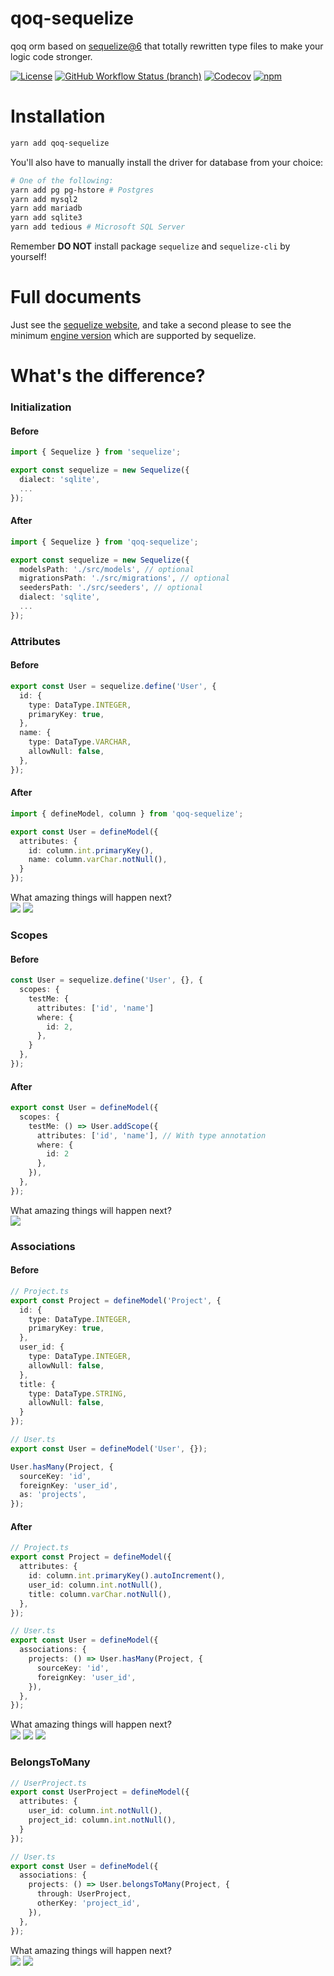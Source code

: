 # qoq-sequelize
qoq orm based on [sequelize@6](https://github.com/sequelize/sequelize) that totally rewritten type files to make your logic code stronger.

[![License](https://img.shields.io/github/license/qoq-ts/qoq-sequelize)](https://github.com/qoq-ts/qoq-sequelize/blob/master/LICENSE)
[![GitHub Workflow Status (branch)](https://img.shields.io/github/workflow/status/qoq-ts/qoq-sequelize/CI/master)](https://github.com/qoq-ts/qoq-sequelize/actions)
[![Codecov](https://img.shields.io/codecov/c/github/qoq-ts/qoq-sequelize)](https://codecov.io/gh/qoq-ts/qoq-sequelize)
[![npm](https://img.shields.io/npm/v/qoq-sequelize)](https://www.npmjs.com/package/qoq-sequelize)

# Installation

```bash
yarn add qoq-sequelize
```

You'll also have to manually install the driver for database from your choice:

```bash
# One of the following:
yarn add pg pg-hstore # Postgres
yarn add mysql2
yarn add mariadb
yarn add sqlite3
yarn add tedious # Microsoft SQL Server
```

Remember **DO NOT** install package `sequelize` and `sequelize-cli` by yourself!

# Full documents
Just see the [sequelize website](https://sequelize.org/master/index.html), and take a second please to see the minimum [engine version](https://github.com/sequelize/sequelize/blob/main/ENGINE.md#v6) which are supported by sequelize.

# What's the difference?
### Initialization
#### Before
```typescript
import { Sequelize } from 'sequelize';

export const sequelize = new Sequelize({
  dialect: 'sqlite',
  ...
});
```
#### After
```typescript
import { Sequelize } from 'qoq-sequelize';

export const sequelize = new Sequelize({
  modelsPath: './src/models', // optional
  migrationsPath: './src/migrations', // optional
  seedersPath: './src/seeders', // optional
  dialect: 'sqlite',
  ...
});
```

### Attributes
#### Before
```typescript
export const User = sequelize.define('User', {
  id: {
    type: DataType.INTEGER,
    primaryKey: true,
  },
  name: {
    type: DataType.VARCHAR,
    allowNull: false,
  },
});
```

#### After
```typescript
import { defineModel, column } from 'qoq-sequelize';

export const User = defineModel({
  attributes: {
    id: column.int.primaryKey(),
    name: column.varChar.notNull(),
  }
});
```
What amazing things will happen next?
<br>
![](https://github.com/qoq-ts/qoq-sequelize/blob/master/images/attributes-1.png?raw=true)
![](https://github.com/qoq-ts/qoq-sequelize/blob/master/images/attributes-2.png?raw=true)

### Scopes
#### Before
```typescript
const User = sequelize.define('User', {}, {
  scopes: {
    testMe: {
      attributes: ['id', 'name']
      where: {
        id: 2,
      },
    }
  },
});
```
#### After
```typescript
export const User = defineModel({
  scopes: {
    testMe: () => User.addScope({
      attributes: ['id', 'name'], // With type annotation
      where: {
        id: 2
      },
    }),
  },
});
```
What amazing things will happen next?
<br>
![](https://github.com/qoq-ts/qoq-sequelize/blob/master/images/scope-1.png?raw=true)

### Associations
#### Before
```typescript
// Project.ts
export const Project = defineModel('Project', {
  id: {
    type: DataType.INTEGER,
    primaryKey: true,
  },
  user_id: {
    type: DataType.INTEGER,
    allowNull: false,
  },
  title: {
    type: DataType.STRING,
    allowNull: false,
  }
});

// User.ts
export const User = defineModel('User', {});

User.hasMany(Project, {
  sourceKey: 'id',
  foreignKey: 'user_id',
  as: 'projects',
});
```
#### After
```typescript
// Project.ts
export const Project = defineModel({
  attributes: {
    id: column.int.primaryKey().autoIncrement(),
    user_id: column.int.notNull(),
    title: column.varChar.notNull(),
  },
});

// User.ts
export const User = defineModel({
  associations: {
    projects: () => User.hasMany(Project, {
      sourceKey: 'id',
      foreignKey: 'user_id',
    }),
  },
});
```
What amazing things will happen next?
<br>
![](https://github.com/qoq-ts/qoq-sequelize/blob/master/images/association-1.png?raw=true)
![](https://github.com/qoq-ts/qoq-sequelize/blob/master/images/association-2.png?raw=true)
![](https://github.com/qoq-ts/qoq-sequelize/blob/master/images/association-3.png?raw=true)

### BelongsToMany
```typescript
// UserProject.ts
export const UserProject = defineModel({
  attributes: {
    user_id: column.int.notNull(),
    project_id: column.int.notNull(),
  }
});

// User.ts
export const User = defineModel({
  associations: {
    projects: () => User.belongsToMany(Project, {
      through: UserProject,
      otherKey: 'project_id',
    }),
  },
});
```
What amazing things will happen next?
<br>
![](https://github.com/qoq-ts/qoq-sequelize/blob/master/images/belongsToMany-1.png?raw=true)
![](https://github.com/qoq-ts/qoq-sequelize/blob/master/images/belongsToMany-2.png?raw=true)
